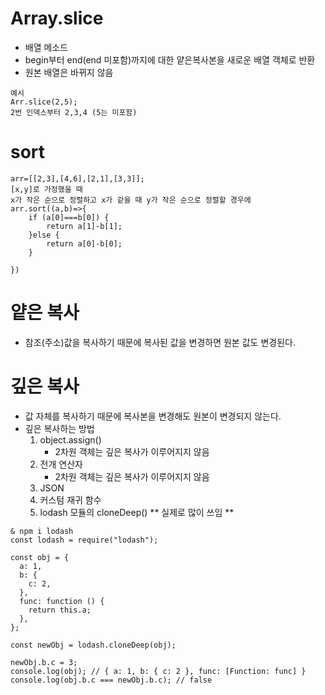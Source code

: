 # Array.slice
- 배열 메소드
- begin부터 end(end 미포함)까지에 대한 얕은복사본을 새로운 배열 객체로 반환
- 원본 배열은 바뀌지 않음
```
예시
Arr.slice(2,5);
2번 인덱스부터 2,3,4 (5는 미포함)
```
# sort
```
arr=[[2,3],[4,6],[2,1],[3,3]];
[x,y]로 가정했을 때
x가 작은 순으로 정렬하고 x가 같을 때 y가 작은 순으로 정렬할 경우에
arr.sort((a,b)=>{
    if (a[0]===b[0]) {
        return a[1]-b[1];
    }else {
        return a[0]-b[0];
    }

})

 ```
# 얕은 복사
- 참조(주소)값을 복사하기 때문에 복사된 값을 변경하면 원본 값도 변경된다.
# 깊은 복사
- 값 자체를 복사하기 때문에 복사본을 변경해도 원본이 변경되지 않는다.
- 깊은 복사하는 방법
    1. object.assign()
        - 2차원 객체는 깊은 복사가 이루어지지 않음
    2. 전개 연산자
        - 2차원 객체는 깊은 복사가 이루어지지 않음
    3. JSON
    4. 커스텀 재귀 함수
    5. lodash 모듈의 cloneDeep() ** 실제로 많이 쓰임 **

```
& npm i lodash
const lodash = require("lodash");

const obj = {
  a: 1,
  b: {
    c: 2,
  },
  func: function () {
    return this.a;
  },
};

const newObj = lodash.cloneDeep(obj);

newObj.b.c = 3;
console.log(obj); // { a: 1, b: { c: 2 }, func: [Function: func] }
console.log(obj.b.c === newObj.b.c); // false
```